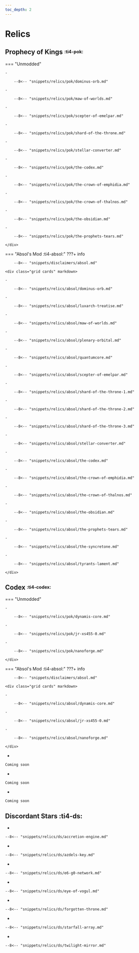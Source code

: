 ```yaml
---
toc_depth: 2
---
```


# Relics

## Prophecy of Kings <sup><sub>:ti4-pok:</sub></sup>

=== "Unmodded"
    <div class="grid cards" markdown>

    -   

        --8<-- "snippets/relics/pok/dominus-orb.md"

    -   

        --8<-- "snippets/relics/pok/maw-of-worlds.md"

    -   

        --8<-- "snippets/relics/pok/scepter-of-emelpar.md"

    -   

        --8<-- "snippets/relics/pok/shard-of-the-throne.md"
    
    -   

        --8<-- "snippets/relics/pok/stellar-converter.md"

    -   

        --8<-- "snippets/relics/pok/the-codex.md"

    -   

        --8<-- "snippets/relics/pok/the-crown-of-emphidia.md"

    -   

        --8<-- "snippets/relics/pok/the-crown-of-thalnos.md"

    -   

        --8<-- "snippets/relics/pok/the-obsidian.md"

    -   

        --8<-- "snippets/relics/pok/the-prophets-tears.md"

    </div>

=== "Absol's Mod :ti4-absol:"
    ???+ info

        --8<-- "snippets/disclaimers/absol.md"

    <div class="grid cards" markdown>

    -   

        --8<-- "snippets/relics/absol/dominus-orb.md"

    -   

        --8<-- "snippets/relics/absol/luxarch-treatise.md"
    
    -   

        --8<-- "snippets/relics/absol/maw-of-worlds.md"

    -   

        --8<-- "snippets/relics/absol/plenary-orbital.md"
    
    -   

        --8<-- "snippets/relics/absol/quantumcore.md"

    -   

        --8<-- "snippets/relics/absol/scepter-of-emelpar.md"

    -   

        --8<-- "snippets/relics/absol/shard-of-the-throne-1.md"
    
    -   

        --8<-- "snippets/relics/absol/shard-of-the-throne-2.md"

    -   

        --8<-- "snippets/relics/absol/shard-of-the-throne-3.md"

    -   

        --8<-- "snippets/relics/absol/stellar-converter.md"
    
    -   

        --8<-- "snippets/relics/absol/the-codex.md"

    -   

        --8<-- "snippets/relics/absol/the-crown-of-emphidia.md"

    -   

        --8<-- "snippets/relics/absol/the-crown-of-thalnos.md"

    -   

        --8<-- "snippets/relics/absol/the-obsidian.md"
    
    -   

        --8<-- "snippets/relics/absol/the-prophets-tears.md"

    -   

        --8<-- "snippets/relics/absol/the-syncretone.md"

    -   

        --8<-- "snippets/relics/absol/tyrants-lament.md"

    </div>

## Codex <sup><sub>:ti4-codex:</sub></sup>

=== "Unmodded"
    <div class="grid cards" markdown>

    -   

        --8<-- "snippets/relics/pok/dynamis-core.md"

    -   

        --8<-- "snippets/relics/pok/jr-xs455-0.md"

    -   

        --8<-- "snippets/relics/pok/nanoforge.md"

    </div>

=== "Absol's Mod :ti4-absol:"
    ???+ info

        --8<-- "snippets/disclaimers/absol.md"

    <div class="grid cards" markdown>

    -   

        --8<-- "snippets/relics/absol/dynamis-core.md"

    -   

        --8<-- "snippets/relics/absol/jr-xs455-0.md"

    -   

        --8<-- "snippets/relics/absol/nanoforge.md"

    </div>

<div class="grid cards" markdown>

-   

    Coming soon

-   

    Coming soon

-   

    Coming soon
</div>

## Discordant Stars :ti4-ds:

<div class="grid cards" markdown>

-   

    --8<-- "snippets/relics/ds/accretion-engine.md"

-   

    --8<-- "snippets/relics/ds/azdels-key.md"

-   

    --8<-- "snippets/relics/ds/e6-g0-network.md"

-   

    --8<-- "snippets/relics/ds/eye-of-vogul.md"

-   

    --8<-- "snippets/relics/ds/forgotten-throne.md"

-   

    --8<-- "snippets/relics/ds/starfall-array.md"

-   

    --8<-- "snippets/relics/ds/twilight-mirror.md"

</div>